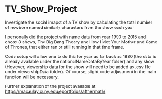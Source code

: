 # TV_Show_Project
Investigate the social imapct of a TV show by calculating the total number of newborn named similarly characters from the show each year

I personally did the project with name data from year 1990 to 2015 and chose 3 shows, The Big Bang Theory and How I Met Your Mother and 
Game of Thrones, that either ran or still running in that time frame.

Code setup will allow one to do this for year as far back as 1880 (the data is already available under the nationalNameDataByYear folder) 
and any show (However, viewership data for the show will need to be added as .csv file under viewershipData folder). Of course, slight code adjustment in the main function will be necessary.

Further explanation of the project available at https://macaulay.cuny.edu/eportfolios/afthermath/
